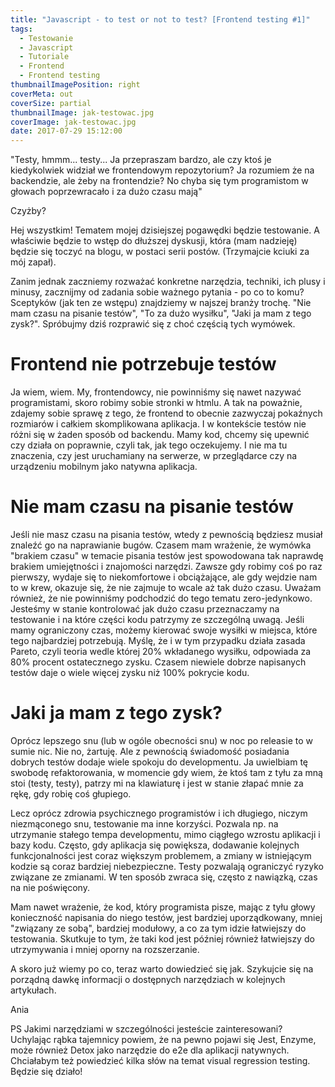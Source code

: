 ```yaml
---
title: "Javascript - to test or not to test? [Frontend testing #1]"
tags:
  - Testowanie
  - Javascript
  - Tutoriale
  - Frontend
  - Frontend testing
thumbnailImagePosition: right
coverMeta: out
coverSize: partial
thumbnailImage: jak-testowac.jpg
coverImage: jak-testowac.jpg
date: 2017-07-29 15:12:00
---
```

"Testy, hmmm... testy... Ja przepraszam bardzo, ale czy ktoś je kiedykolwiek widział we frontendowym repozytorium? Ja rozumiem że na backendzie, ale żeby na frontendzie? No chyba się tym programistom w głowach poprzewracało i za dużo czasu mają"

Czyżby?
<!--more-->

Hej wszystkim!
Tematem mojej dzisiejszej pogawędki będzie testowanie. A właściwie będzie to wstęp do dłuższej dyskusji, która (mam nadzieję) będzie się toczyć na blogu, w postaci serii postów. (Trzymajcie kciuki za mój zapał).

Zanim jednak zaczniemy rozważać konkretne narzędzia, techniki, ich plusy i minusy, zacznijmy od zadania sobie ważnego pytania - po co to komu?
Sceptyków (jak ten ze wstępu) znajdziemy w najszej branży trochę. "Nie mam czasu na pisanie testów", "To za dużo wysiłku", "Jaki ja mam z tego zysk?". Spróbujmy dziś rozprawić się z choć częścią tych wymówek.

# Frontend nie potrzebuje testów
Ja wiem, wiem. My, frontendowcy, nie powinniśmy się nawet nazywać programistami, skoro robimy sobie stronki w htmlu. A tak na poważnie, zdajemy sobie sprawę z tego, że frontend to obecnie zazwyczaj pokaźnych rozmiarów i całkiem skomplikowana aplikacja. I w kontekście testów nie różni się w żaden sposób od backendu. Mamy kod, chcemy się upewnić czy działa on poprawnie, czyli tak, jak tego oczekujemy. I nie ma tu znaczenia, czy jest uruchamiany na serwerze, w przeglądarce czy na urządzeniu mobilnym jako natywna aplikacja.

# Nie mam czasu na pisanie testów
Jeśli nie masz czasu na pisania testów, wtedy z pewnością będziesz musiał znaleźć go na naprawianie bugów.
Czasem mam wrażenie, że wymówka "brakiem czasu" w temacie pisania testów jest spowodowana tak naprawdę brakiem umiejętności i znajomości narzędzi. Zawsze gdy robimy coś po raz pierwszy, wydaje się to niekomfortowe i obciążające, ale gdy wejdzie nam to w krew, okazuje się, że nie zajmuje to wcale aż tak dużo czasu.
Uważam również, że nie powinniśmy podchodzić do tego tematu zero-jedynkowo. Jesteśmy w stanie kontrolować jak dużo czasu przeznaczamy na testowanie i na które części kodu patrzymy ze szczególną uwagą. Jeśli mamy ograniczony czas, możemy kierować swoje wysiłki w miejsca, które tego najbardziej potrzebują. Myślę, że i w tym przypadku działa zasada Pareto, czyli teoria wedle której 20% wkładanego wysiłku, odpowiada za 80% procent ostatecznego zysku. Czasem niewiele dobrze napisanych testów daje o wiele więcej zysku niż 100% pokrycie kodu.

# Jaki ja mam z tego zysk?
Oprócz lepszego snu (lub w ogóle obecności snu) w noc po releasie to w sumie nic.
Nie no, żartuję. Ale z pewnością świadomość posiadania dobrych testów dodaje wiele spokoju do developmentu. Ja uwielbiam tę swobodę refaktorowania, w momencie gdy wiem, że ktoś tam z tyłu za mną stoi (testy, testy), patrzy mi na klawiaturę i jest w stanie złapać mnie za rękę, gdy robię coś głupiego.

Lecz oprócz zdrowia psychicznego programistów i ich długiego, niczym niezmąconego snu, testowanie ma inne korzyści. Pozwala np. na utrzymanie stałego tempa developmentu, mimo ciągłego wzrostu aplikacji i bazy kodu. Często, gdy aplikacja się powiększa, dodawanie kolejnych funkcjonalności jest coraz większym problemem, a zmiany w istniejącym kodzie są coraz bardziej niebezpieczne. Testy pozwalają ograniczyć ryzyko związane ze zmianami. W ten sposób zwraca się, często z nawiązką, czas na nie poświęcony.

Mam nawet wrażenie, że kod, który programista pisze, mając z tyłu głowy konieczność napisania do niego testów, jest bardziej uporządkowany, mniej "związany ze sobą", bardziej modułowy, a co za tym idzie łatwiejszy do testowania. Skutkuje to tym, że taki kod jest później również łatwiejszy do utrzymywania i mniej oporny na rozszerzanie.

A skoro już wiemy po co, teraz warto dowiedzieć się jak. Szykujcie się na porządną dawkę informacji o dostępnych narzędziach w kolejnych artykułach.

Ania

PS
Jakimi narzędziami w szczególności jesteście zainteresowani? Uchylając rąbka tajemnicy powiem, że na pewno pojawi się Jest, Enzyme, może również Detox jako narzędzie do e2e dla aplikacji natywnych. Chciałabym też powiedzieć kilka słów na temat visual regression testing. Będzie się działo!
